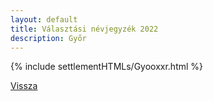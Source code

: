 ```yaml
---
layout: default
title: Választási névjegyzék 2022
description: Győr
---
```


{% include settlementHTMLs/Gyooxxr.html %}

[Vissza](../)